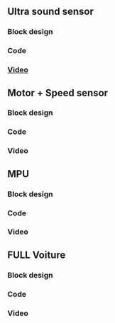 ## Ultra sound sensor

### Block design



### Code



### [Video](https://www.youtube.com/shorts/eBlgeqNFo5I) 

## Motor + Speed sensor
### Block design



### Code



### Video 



## MPU
### Block design



### Code



### Video 



## FULL Voiture

### Block design

### Code

### Video 

